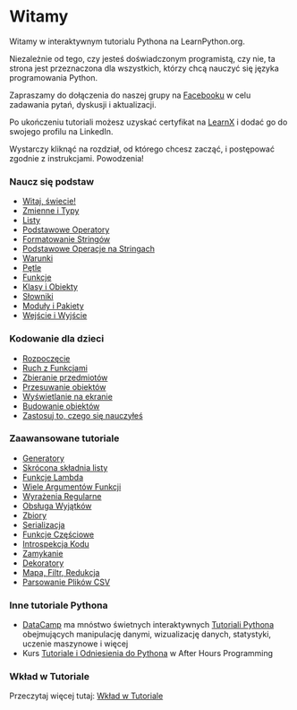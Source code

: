 # Witamy

Witamy w interaktywnym tutorialu Pythona na LearnPython.org.

Niezależnie od tego, czy jesteś doświadczonym programistą, czy nie, ta strona jest przeznaczona dla wszystkich, którzy chcą nauczyć się języka programowania Python.<br>

Zapraszamy do dołączenia do naszej grupy na <a href="http://www.facebook.com/groups/180708015327157/">Facebooku</a> w celu zadawania pytań, dyskusji i aktualizacji.

Po ukończeniu tutoriali możesz uzyskać certyfikat na [LearnX](https://www.learnx.org) i dodać go do swojego profilu na LinkedIn.

Wystarczy kliknąć na rozdział, od którego chcesz zacząć, i postępować zgodnie z instrukcjami. Powodzenia!<br>

### Naucz się podstaw

- [Witaj, świecie!](Hello,%20World!)
- [Zmienne i Typy](Variables%20and%20Types)
- [Listy](Lists)
- [Podstawowe Operatory](Basic%20Operators)
- [Formatowanie Stringów](String%20Formatting)
- [Podstawowe Operacje na Stringach](Basic%20String%20Operations)
- [Warunki](Conditions)
- [Pętle](Loops)
- [Funkcje](Functions)
- [Klasy i Obiekty](Classes%20and%20Objects)
- [Słowniki](Dictionaries)
- [Moduły i Pakiety](Modules%20and%20Packages)
- [Wejście i Wyjście](Input%20and%20Output)

### Kodowanie dla dzieci
- [Rozpoczęcie](https://codingforkids.io/play/python/intro-level1)
- [Ruch z Funkcjami](https://codingforkids.io/play/python/intro-level2)
- [Zbieranie przedmiotów](https://codingforkids.io/play/python/intro-level3)
- [Przesuwanie obiektów](https://codingforkids.io/play/python/intro-level4)
- [Wyświetlanie na ekranie](https://codingforkids.io/play/python/intro-level5)
- [Budowanie obiektów](https://codingforkids.io/play/python/intro-level6)
- [Zastosuj to, czego się nauczyłeś](https://codingforkids.io/play/python/intro-level7)

### Zaawansowane tutoriale

- [Generatory](Generators)
- [Skrócona składnia listy](List%20Comprehensions)
- [Funkcje Lambda](Lambda%20functions)
- [Wiele Argumentów Funkcji](Multiple%20Function%20Arguments)
- [Wyrażenia Regularne](Regular%20Expressions)
- [Obsługa Wyjątków](Exception%20Handling)
- [Zbiory](Sets)
- [Serializacja](Serialization)
- [Funkcje Częściowe](Partial%20functions)
- [Introspekcja Kodu](Code%20Introspection)
- [Zamykanie](Closures)
- [Dekoratory](Decorators)
- [Mapa, Filtr, Redukcja](Map,%20Filter,%20Reduce)
- [Parsowanie Plików CSV](Parsing%20CSV%20Files)

### Inne tutoriale Pythona

- [DataCamp](https://datacamp.pxf.io/c/67577/1012793/13294?sharedId=learnpython.org) ma mnóstwo świetnych interaktywnych [Tutoriali Pythona](https://datacamp.pxf.io/c/67577/1012793/13294?sharedId=learnpython.org) obejmujących manipulację danymi, wizualizację danych, statystyki, uczenie maszynowe i więcej
- Kurs [Tutoriale i Odniesienia do Pythona](http://www.afterhoursprogramming.com/index.php?article=181) w After Hours Programming

### Wkład w Tutoriale

Przeczytaj więcej tutaj: [Wkład w Tutoriale](Contributing%20Tutorials)